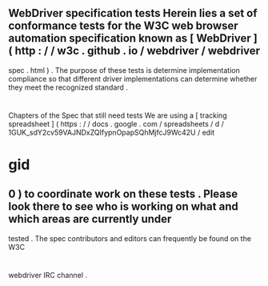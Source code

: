 #
WebDriver
specification
tests
Herein
lies
a
set
of
conformance
tests
for
the
W3C
web
browser
automation
specification
known
as
[
WebDriver
]
(
http
:
/
/
w3c
.
github
.
io
/
webdriver
/
webdriver
-
spec
.
html
)
.
The
purpose
of
these
tests
is
determine
implementation
compliance
so
that
different
driver
implementations
can
determine
whether
they
meet
the
recognized
standard
.
#
#
Chapters
of
the
Spec
that
still
need
tests
We
are
using
a
[
tracking
spreadsheet
]
(
https
:
/
/
docs
.
google
.
com
/
spreadsheets
/
d
/
1GUK_sdY2cv59VAJNDxZQIfypnOpapSQhMjfcJ9Wc42U
/
edit
#
gid
=
0
)
to
coordinate
work
on
these
tests
.
Please
look
there
to
see
who
is
working
on
what
and
which
areas
are
currently
under
-
tested
.
The
spec
contributors
and
editors
can
frequently
be
found
on
the
W3C
#
webdriver
IRC
channel
.
